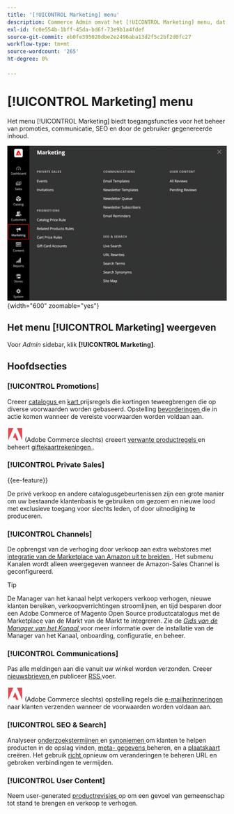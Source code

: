 ```yaml
---
title: '[!UICONTROL Marketing] menu'
description: Commerce Admin omvat het [!UICONTROL Marketing] menu, dat toegangshulpmiddelen verstrekt om bevorderingen, mededelingen, SEO, en gebruiker-geproduceerde inhoud te beheren.
exl-id: fc0e554b-1bff-45da-bd6f-73e9b1a4fdef
source-git-commit: eb0fe395020dbe2e2496aba13d2f5c2bf2d0fc27
workflow-type: tm+mt
source-wordcount: '265'
ht-degree: 0%

---
```


# [!UICONTROL Marketing] menu

Het menu [!UICONTROL Marketing] biedt toegangsfuncties voor het beheer van promoties, communicatie, SEO en door de gebruiker gegenereerde inhoud.

![ Commerce Admin - het Op de markt brengen menu ](./assets/admin-menu-marketing-ee.png){width="600" zoomable="yes"}

## Het menu [!UICONTROL Marketing] weergeven

Voor _Admin_ sidebar, klik **[!UICONTROL Marketing]**.

## Hoofdsecties

### [!UICONTROL Promotions]

Creeer [ catalogus ](price-rules-catalog.md) en [ kart ](price-rules-cart.md) prijsregels die kortingen teweegbrengen die op diverse voorwaarden worden gebaseerd. Opstelling [ bevorderingen ](introduction.md#promotions) die in actie komen wanneer de vereiste voorwaarden worden voldaan aan.

![ Adobe Commerce ](../assets/adobe-logo.svg) (Adobe Commerce slechts) creeert [ verwante productregels ](product-related-rules.md) en beheert [ giftekaartrekeningen ](../stores-purchase/product-gift-card-accounts.md).

### [!UICONTROL Private Sales]

{{ee-feature}}

De privé verkoop en andere catalogusgebeurtenissen zijn een grote manier om uw bestaande klantenbasis te gebruiken om gezoem en nieuwe lood met exclusieve toegang voor slechts leden, of door uitnodiging te produceren.

### [!UICONTROL Channels]

De opbrengst van de verhoging door verkoop aan extra webstores met [ integratie van de Marketplace van Amazon uit te breiden ](https://experienceleague.adobe.com/docs/commerce-channels/amazon/overview.html). Het submenu Kanalen wordt alleen weergegeven wanneer de Amazon-Sales Channel is geconfigureerd.

>[!TIP]
>
>De Manager van het kanaal helpt verkopers verkoop verhogen, nieuwe klanten bereiken, verkoopverrichtingen stroomlijnen, en tijd besparen door een Adobe Commerce of Magento Open Source productcatalogus met de Marketplace van de Markt van de Markt te integreren. Zie de [_Gids van de Manager van het Kanaal_ ](https://experienceleague.adobe.com/docs/commerce-channels/channel-manager/intro-to-channel-manager/overview.html) voor meer informatie over de installatie van de Manager van het Kanaal, onboarding, configuratie, en beheer.

### [!UICONTROL Communications]

Pas alle meldingen aan die vanuit uw winkel worden verzonden. Creeer [ nieuwsbrieven ](newsletters.md) en publiceer [ RSS ](social-rss.md#rss-feeds) voer.

![ Adobe Commerce ](../assets/adobe-logo.svg) (Adobe Commerce slechts) opstelling regels die [ e-mailherinneringen ](email-reminder-rules.md) naar klanten verzenden wanneer de voorwaarden worden voldaan aan.

### [!UICONTROL SEO & Search]

Analyseer [ onderzoekstermijnen ](../catalog/search-terms.md) en [ synoniemen ](../catalog/search-terms.md#search-synonyms) om klanten te helpen producten in de opslag vinden, [ meta- gegevens ](meta-data.md) beheren, en a [ plaatskaart ](sitemap-xml.md) creëren. Het gebruik [ richt ](url-rewrite.md) opnieuw om veranderingen te beheren URL en gebroken verbindingen te vermijden.

### [!UICONTROL User Content]

Neem user-generated [ productrevisies ](product-reviews.md) op om een gevoel van gemeenschap tot stand te brengen en verkoop te verhogen.
